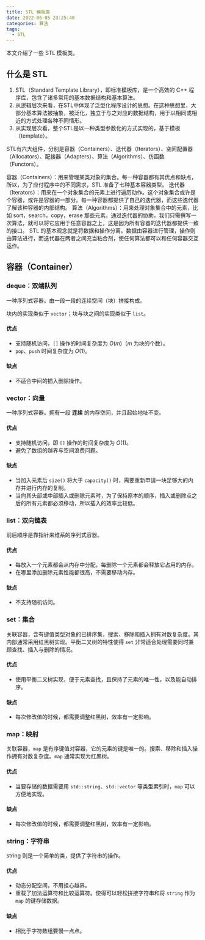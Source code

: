 ```yaml
---
title: STL 模板类
date: 2022-06-05 23:25:40
categories: 算法
tags:
  - STL
---
```

本文介绍了一些 STL 模板类。
<!-- more -->

## 什么是 STL

1. STL（Standard Template Library），即标准模板库，是一个高效的 C++ 程序库，包含了诸多常用的基本数据结构和基本算法。
2. 从逻辑层次来看，在STL中体现了泛型化程序设计的思想。在这种思想里，大部分基本算法被抽象，被泛化，独立于与之对应的数据结构，用于以相同或相近的方式处理各种不同情形。
3. 从实现层次看，整个STL是以一种类型参数化的方式实现的，基于模板（template）。

STL有六大组件，分别是容器（Containers）、迭代器（Iterators）、空间配置器（Allocators）、配接器（Adapters）、算法（Algorithms）、仿函数（Functors）。

容器（Containers）：用来管理某类对象的集合。每一种容器都有其优点和缺点，所以，为了应付程序中的不同需求，STL 准备了七种基本容器类型。
迭代器（Iterators）：用来在一个对象集合的元素上进行遍历动作。这个对象集合或许是个容器，或许是容器的一部分。每一种容器都提供了自己的迭代器，而这些迭代器了解该种容器的内部结构。
算法（Algorithms）：用来处理对象集合中的元素，比如 sort，search，copy，erase 那些元素。通过迭代器的协助，我们只需撰写一次算法，就可以将它应用于任意容器之上，这是因为所有容器的迭代器都提供一致的接口。
STL 的基本观念就是将数据和操作分离。数据由容器进行管理，操作则由算法进行，而迭代器在两者之间充当粘合剂，使任何算法都可以和任何容器交互运作。

## 容器（Container）

### deque：双端队列

一种序列式容器。由一段一段的连续空间（块）拼接构成。

块内的实现类似于 `vector`；块与块之间的实现类似于 `list`。

#### 优点

- 支持随机访问，`[]` 操作的时间复杂度为 $O(m)$（$m$ 为块的个数）。
- `pop`、`push` 时间复杂度为 $O(1)$。

#### 缺点

- 不适合中间的插入删除操作。

### vector：向量

一种序列式容器。拥有一段 **连续** 的内存空间，并且起始地址不变。

#### 优点

- 支持随机访问，即 `[]` 操作的时间复杂度为 $O(1)$。
- 避免了数组的越界与空间浪费问题。

#### 缺点

- 当加入元素后 `size()` 将大于 `capacity()` 时，需要重新申请一块足够大的内存并进行内存的复制。
- 当向其头部或中部插入或删除元素时，为了保持原本的顺序，插入或删除点之后的所有元素都必须移动，所以插入的效率比较低。

### list：双向链表

前后顺序是靠指针来维系的序列式容器。

#### 优点

- 每放入一个元素都会从内存中分配，每删除一个元素都会释放它占用的内存。
- 在哪里添加删除元素性能都很高，不需要移动内存。

#### 缺点

- 不支持随机访问。

### set：集合

关联容器，含有键值类型对象的已排序集，搜索、移除和插入拥有对数复杂度。其内部通常采用红黑树实现。平衡二叉树的特性使得 `set` 非常适合处理需要同时兼顾查找、插入与删除的情况。

#### 优点

- 使用平衡二叉树实现，便于元素查找，且保持了元素的唯一性，以及能自动排序。

#### 缺点

- 每次修改值的时候，都需要调整红黑树，效率有一定影响。

### map：映射

关联容器，`map` 是有序键值对容器，它的元素的键是唯一的。搜索、移除和插入操作拥有对数复杂度。`map` 通常实现为红黑树。

#### 优点

- 当要存储的数据需要用 `std::string`、`std::vector` 等类型索引时，`map` 可以方便地实现。

#### 缺点

- 每次修改值的时候，都需要调整红黑树，效率有一定影响。

### string：字符串

string 则是一个简单的类，提供了字符串的操作。

#### 优点

- 动态分配空间，不用担心越界。
- 重载了加法运算符和比较运算符。使得可以轻松拼接字符串和将 `string` 作为 `map` 的键存储数据。

#### 缺点

- 相比于字符数组要慢一点点。
